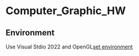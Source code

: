 # Computer_Graphic_HW

## Environment

Use Visual Stdio 2022 and OpenGL[set environment](https://juejin.cn/post/7030405762161573896)

